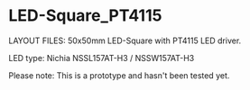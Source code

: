 LED-Square_PT4115
=================

LAYOUT FILES: 50x50mm LED-Square with PT4115 LED driver.

LED type: Nichia NSSL157AT-H3 / NSSW157AT-H3

Please note: This is a prototype and hasn't been tested yet.

